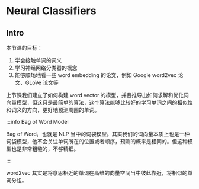 # Neural Classifiers

## Intro

本节课的目标：

1. 学会接触单词的词义
2. 学习神经网络分类器的概念
3. 能够顺场地看一些 word embedding 的论文，例如 Google word2vec 论文、GLoVe 论文等

上节课我们建立了如何构建 word vector 的模型，并且推导出如何求解和优化词向量模型，但这只是最简单的算法，这个算法能够比较好的学习单词之间的相似性和词义的方向，更好地预测周围的单词。

:::info Bag of Word Model

Bag of Word，也就是 NLP 当中的词袋模型。其实我们的词向量本质上也是一种词袋模型，他不会关注单词所在的位置或者顺序，预测的概率是相同的。但这种模型也是非常粗糙的，不够精细。  

:::

word2vec 其实是将意思相近的单词在高维的向量空间当中彼此靠近，将相似的单词分组。
